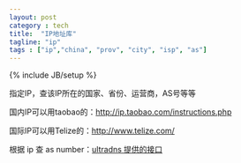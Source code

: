 ```yaml
---
layout: post
category : tech
title:  "IP地址库"
tagline: "ip"
tags : ["ip","china", "prov", "city", "isp", "as"] 
---
```

{% include JB/setup %}

指定IP，查该IP所在的国家、省份、运营商，AS号等等

国内IP可以用taobao的：http://ip.taobao.com/instructions.php

国际IP可以用Telize的：http://www.telize.com/

根据 ip 查 as number：[ultradns 提供的接口](https://www.ultratools.com/tools/asnInfo)
